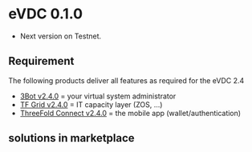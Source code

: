 # eVDC 0.1.0

- Next version on Testnet.

## Requirement

The following products deliver all features as required for the eVDC 2.4

- [3Bot v2.4.0](products/3bot2.4.md) = your virtual system administrator
- [TF Grid v2.4.0](products/tfgrid2.4.md) = IT capacity layer (ZOS, ...)
- [ThreeFold Connect v2.4.0](threefoldconnect2.4.md) = the mobile app (wallet/authentication)

## solutions in marketplace
